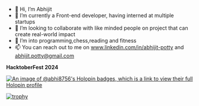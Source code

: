 - 👋 Hi, I’m Abhijit
- 🌱 I’m currently a Front-end developer, having interned at multiple startups 
- 💞️ I’m looking to collaborate with like minded people on project that can create real-world impact
- 👀 I’m into programming,chess,reading and fitness
- 📫 You can reach out to me on www.linkedin.com/in/abhijit-potty and abhijit.potty@gmail.com


**HacktoberFest 2024**

 
  [![An image of @abhi8756's Holopin badges, which is a link to view their full Holopin profile](https://holopin.me/abhi8756)](https://holopin.io/@abhi8756)


  [![trophy](https://github-profile-trophy.vercel.app/?username=Abhi8756&title=-Stars,-Followers,-Reviews&theme=onedark)](https://github.com/ryo-ma/github-profile-trophy)

<!---
Abhi8756/Abhi8756 is a ✨ special ✨ repository because its `README.md` (this file) appears on your GitHub profile.
You can click the Preview link to take a look at your changes.
--->
